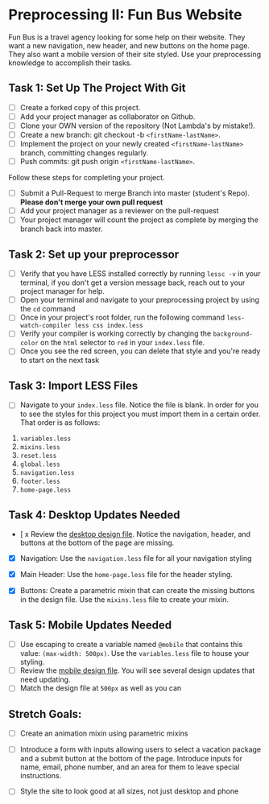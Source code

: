 # Preprocessing II: Fun Bus Website

Fun Bus is a travel agency looking for some help on their website.  They want a new navigation, new header, and new buttons on the home page. They also want a mobile version of their site styled.  Use your preprocessing knowledge to accomplish their tasks.

## Task 1: Set Up The Project With Git

- [ ] Create a forked copy of this project.
- [ ] Add your project manager as collaborator on Github.
- [ ] Clone your OWN version of the repository (Not Lambda's by mistake!).
- [ ] Create a new branch: git checkout -b `<firstName-lastName>`.
- [ ] Implement the project on your newly created `<firstName-lastName>` branch, committing changes regularly.
- [ ] Push commits: git push origin `<firstName-lastName>`.
 
Follow these steps for completing your project.

- [ ] Submit a Pull-Request to merge <firstName-lastName> Branch into master (student's  Repo). **Please don't merge your own pull request**
- [ ] Add your project manager as a reviewer on the pull-request
- [ ] Your project manager will count the project as complete by merging the branch back into master.

## Task 2: Set up your preprocessor
* [ ] Verify that you have LESS installed correctly by running `lessc -v` in your terminal, if you don't get a version message back, reach out to your project manager for help.
* [ ] Open your terminal and navigate to your preprocessing project by using the `cd` command
* [ ] Once in your project's root folder, run the following command `less-watch-compiler less css index.less`
* [ ] Verify your compiler is working correctly by changing the `background-color` on the `html` selector to `red` in your `index.less` file.
* [ ] Once you see the red screen, you can delete that style and you're ready to start on the next task

## Task 3: Import LESS Files

* [ ] Navigate to your `index.less` file. Notice the file is blank.  In order for you to see the styles for this project you must import them in a certain order.  That order is as follows:

1. `variables.less`
2. `mixins.less`
3. `reset.less`
4. `global.less`
5. `navigation.less`
6. `footer.less`
7. `home-page.less`


## Task 4: Desktop Updates Needed
* [ x Review the [desktop design file](design-files/fun-bus-desktop.png).  Notice the navigation, header, and buttons at the bottom of the page are missing.
* [x] Navigation: Use the `navigation.less` file for all your navigation styling
* [x] Main Header: Use the `home-page.less` file for the header styling.
* [x] Buttons: Create a parametric mixin that can create the missing buttons in the design file. Use the `mixins.less` file to create your mixin.


## Task 5: Mobile Updates Needed
* [ ] Use escaping to create a variable named `@mobile` that contains this value: `(max-width: 500px)`.  Use the `variables.less` file to house your styling.
* [ ] Review the [mobile design file](design-files/fun-bus-mobile.png). You will see several design updates that need updating. 
* [ ] Match the design file at `500px` as well as you can 

## Stretch Goals: 
* [ ] Create an animation mixin using parametric mixins
* [ ] Introduce a form with inputs allowing users to select a vacation package and a submit button at the bottom of the page. Introduce inputs for name, email, phone number, and an area for them to leave special instructions. 
* [ ] Style the site to look good at all sizes, not just desktop and phone



